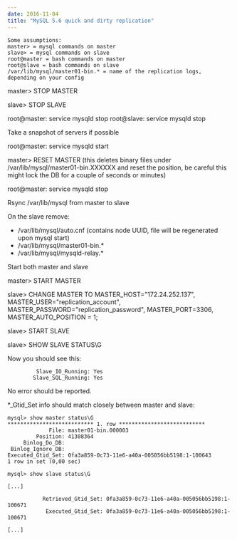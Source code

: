 ```yaml
---
date: 2016-11-04
title: "MySQL 5.6 quick and dirty replication"
---
```


```
Some assumptions:  
master> = mysql commands on master  
slave> = mysql commands on slave  
root@master = bash commands on master  
root@slave = bash commands on slave  
/var/lib/mysql/master01-bin.* = name of the replication logs, depending on your config
```

master> STOP MASTERslave> STOP SLAVEroot@master: service mysqld stop
root@slave: service mysqld stop
Take a snapshot of servers if possibleroot@master: service mysqld startmaster> RESET MASTER (this deletes binary files under /var/lib/mysql/master01-bin.XXXXXX and reset the position, be careful this might lock the DB for a couple of seconds or minutes)
root@master: service mysqld stopRsync /var/lib/mysql from master to slaveOn the slave remove:- /var/lib/mysql/auto.cnf (contains node UUID, file will be regenerated upon mysql start)- /var/lib/mysql/master01-bin.*- /var/lib/mysql/mysqld-relay.*Start both master and slave
master> START MASTERslave> CHANGE MASTER TO MASTER_HOST="172.24.252.137", MASTER_USER="replication_account", MASTER_PASSWORD="replication_password", MASTER_PORT=3306, MASTER_AUTO_POSITION = 1;slave> START SLAVEslave> SHOW SLAVE STATUS\GNow you should see this:             Slave_IO_Running: Yes            Slave_SQL_Running: YesNo error should be reported.*_Gtid_Set info should match closely between master and slave:```mysql> show master status\G*************************** 1. row ***************************             File: master01-bin.000003         Position: 41308364     Binlog_Do_DB: Binlog_Ignore_DB:Executed_Gtid_Set: 0fa3a859-0c73-11e6-a40a-005056bb5198:1-1006431 row in set (0,00 sec)
``````mysql> show slave status\G[...]           Retrieved_Gtid_Set: 0fa3a859-0c73-11e6-a40a-005056bb5198:1-100671            Executed_Gtid_Set: 0fa3a859-0c73-11e6-a40a-005056bb5198:1-100671[...]
```
